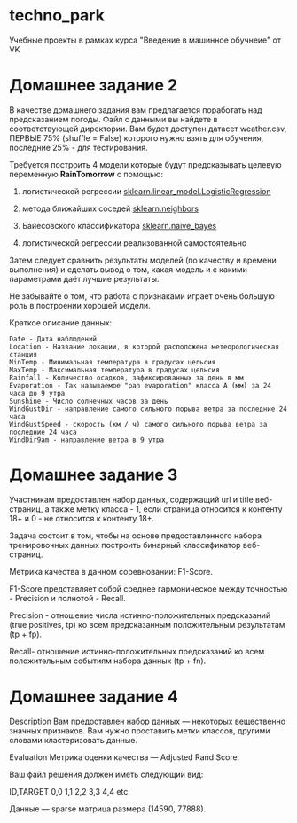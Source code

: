 # techno_park
Учебные проекты в рамках курса "Введение в машинное обучнеие" от VK
# Домашнее задание 2
В качестве домашнего задания вам предлагается поработать над предсказанием погоды. Файл с данными вы найдете в соответствующей директории. Вам будет доступен датасет weather.csv, ПЕРВЫЕ 75% (shuffle = False) которого нужно взять для обучения, последние 25% - для тестирования.

Требуется построить 4 модели которые будут предсказывать целевую переменную <b>RainTomorrow</b> с помощью:

   1. логистической регрессии [sklearn.linear_model.LogisticRegression](https://scikit-learn.org/stable/modules/generated/sklearn.linear_model.LogisticRegression.html#sklearn.linear_model.LogisticRegression)
   
   2. метода ближайших соседей [sklearn.neighbors](https://scikit-learn.org/stable/modules/neighbors.html)
 
   3. Байесовского классификатора [sklearn.naive_bayes](https://scikit-learn.org/stable/modules/naive_bayes.html)
   
   4. логистической регрессии реализованной самостоятельно

Затем следует сравнить результаты моделей (по качеству и времени выполнения) и сделать вывод о том, какая модель и с какими параметрами даёт лучшие результаты.

Не забывайте о том, что работа с признаками играет очень большую роль в построении хорошей модели.

Краткое описание данных:

    Date - Дата наблюдений
    Location - Название локации, в которой расположена метеорологическая станция
    MinTemp - Минимальная температура в градусах цельсия
    MaxTemp - Максимальная температура в градусах цельсия
    Rainfall - Количество осадков, зафиксированных за день в мм
    Evaporation - Так называемое "pan evaporation" класса А (мм) за 24 часа до 9 утра
    Sunshine - Число солнечных часов за день
    WindGustDir - направление самого сильного порыва ветра за последние 24 часа
    WindGustSpeed - скорость (км / ч) самого сильного порыва ветра за последние 24 часа
    WindDir9am - направление ветра в 9 утра
# Домашнее задание 3
Участникам предоставлен набор данных, содержащий url и title веб-страниц, а также метку класса - 1, если страница относится к контенту 18+ и 0 - не относится к контенту 18+.

Задача состоит в том, чтобы на основе предоставленного набора тренировочных данных построить бинарный классификатор веб-страниц.

Метрика качества в данном соревновании: F1-Score.

F1-Score представляет собой среднее гармоническое между точностью - Precision и полнотой - Recall.

Precision - отношение числа истинно-положительных предсказаний (true positives, tp) ко всем предсказанным положительным результатам (tp + fp).

Recall- отношение истинно-положительных предсказаний ко всем положительным событиям набора данных (tp + fn).
# Домашнее задание 4
Description
Вам предоставлен набор данных — некоторых вещественно значных признаков. Вам нужно проставить метки классов, другими словами кластеризовать данные.

Evaluation
Метрика оценки качества — Adjusted Rand Score.

Ваш файл решения должен иметь следующий вид:

ID,TARGET
0,0
1,1
2,2
3,3
4,4
etc.

Данные — sparse матрица размера (14590, 77888).
